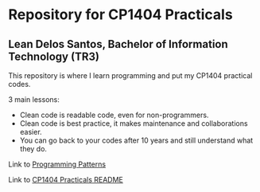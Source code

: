 # Repository for CP1404 Practicals

## Lean Delos Santos, Bachelor of Information Technology (TR3)

This repository is where I learn programming and put my CP1404 practical codes.

3 main lessons:

- Clean code is readable code, even for non-programmers.
- Clean code is best practice, it makes maintenance and collaborations easier.
- You can go back to your codes after 10 years and still understand what they do.

Link to [Programming Patterns](https://github.com/CP1404/Starter/wiki/Programming-Patterns)

Link to [CP1404 Practicals README](https://github.com/CP1404/Practicals/blob/master/README.md)